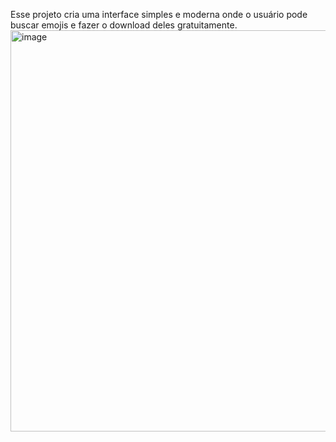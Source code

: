Esse projeto cria uma interface simples e moderna onde o usuário pode buscar emojis e fazer o download deles gratuitamente.
<img width="1366" height="642" alt="image" src="https://github.com/user-attachments/assets/84832217-952a-4607-a1e3-1436c19b9a6e" />

